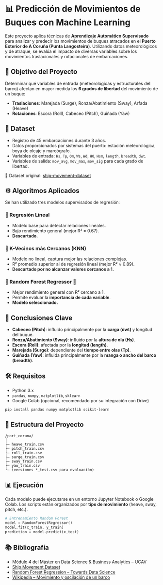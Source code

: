# 📊 Predicción de Movimientos de Buques con Machine Learning

Este proyecto aplica técnicas de **Aprendizaje Automático Supervisado** para analizar y predecir los movimientos de buques atracados en el **Puerto Exterior de A Coruña (Punta Langosteira)**. Utilizando datos meteorológicos y de atraque, se evalúa el impacto de diversas variables sobre los movimientos traslacionales y rotacionales de embarcaciones.

## 🧠 Objetivo del Proyecto

Determinar qué variables de entrada (meteorológicas y estructurales del barco) afectan en mayor medida los **6 grados de libertad** del movimiento de un buque:

- **Traslaciones**: Marejada (Surge), Ronza/Abatimiento (Sway), Arfada (Heave)
- **Rotaciones**: Escora (Roll), Cabeceo (Pitch), Guiñada (Yaw)

## 📁 Dataset

- Registro de 45 embarcaciones durante 3 años.
- Datos proporcionados por sistemas del puerto: estación meteorológica, boya de oleaje y mareógrafo.
- Variables de entrada: `Hs`, `Tp`, `Θm`, `Ws`, `Wd`, `H0`, `Hsm`, `length`, `breadth`, `dwt`.
- Variables de salida: `mov_avg`, `mov_max`, `mov_sig` para cada grado de libertad.

📌 Dataset original: [ship-movement-dataset](https://github.com/aalvarell/ship-movement-dataset)

## ⚙️ Algoritmos Aplicados

Se han utilizado tres modelos supervisados de regresión:

### 🔹 Regresión Lineal
- Modelo base para detectar relaciones lineales.
- Bajo rendimiento general (mejor R² ≈ 0.67).
- **Descartado.**

### 🔹 K-Vecinos más Cercanos (KNN)
- Modelo no lineal, captura mejor las relaciones complejas.
- R² promedio superior al de regresión lineal (mejor R² ≈ 0.89).
- **Descartado por no alcanzar valores cercanos a 1.**

### 🔹 Random Forest Regressor 🌲
- Mejor rendimiento general con R² cercano a 1.
- Permite evaluar la **importancia de cada variable**.
- **Modelo seleccionado.**

## 📌 Conclusiones Clave

- **Cabeceo (Pitch)**: influido principalmente por la **carga (dwt)** y longitud del buque.
- **Ronza/Abatimiento (Sway)**: influido por la **altura de ola (Hs)**.
- **Escora (Roll)**: afectada por la **longitud (length)**.
- **Marejada (Surge)**: dependiente del **tiempo entre olas (Tp)**.
- **Guiñada (Yaw)**: influida principalmente por la **manga o ancho del barco (breadth)**.

## 🛠️ Requisitos

- Python 3.x
- `pandas`, `numpy`, `matplotlib`, `sklearn`
- Google Colab (opcional, recomendado por su integración con Drive)

```bash
pip install pandas numpy matplotlib scikit-learn
```

## 📂 Estructura del Proyecto

```
/port_coruna/
│
├— heave_train.csv
├— pitch_train.csv
├— roll_train.csv
├— surge_train.csv
├— sway_train.csv
├— yaw_train.csv
└— (versiones *_test.csv para evaluación)
```

## 📊 Ejecución

Cada modelo puede ejecutarse en un entorno Jupyter Notebook o Google Colab. Los scripts están organizados por **tipo de movimiento** (heave, sway, pitch, etc.).

```python
# Entrenamiento Random Forest
model = RandomForestRegressor()
model.fit(x_train, y_train)
prediction = model.predict(x_test)
```

## 📚 Bibliografía

- Módulo 4 del Máster en Data Science & Business Analytics – UCAV
- [Ship Movement Dataset](https://github.com/aalvarell/ship-movement-dataset)
- [Random Forest Regression – Towards Data Science](https://towardsdatascience.com/random-forest-regression-5f605132d19d)
- [Wikipedia – Movimiento y oscilación de un barco](https://es.wikipedia.org/wiki/Movimiento_y_oscilaci%C3%B3n_de_un_barco)
